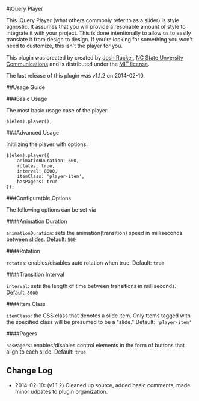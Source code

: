 #jQuery Player
 
This jQuery Player \(what others commonly refer to as a slider\) is style agnostic.  It assumes that you will provide a resonable amount of style to integrate it with your project.  This is done intentionally to allow us to easily translate it from design to design. If you're looking for something you won't need to customize, this isn't the player for you.
 
This plugin was created by created by [Josh Rucker](http://www.joshrucker.com), [NC State Unversity Communications](http://www.ncsu.edu/university-communications/) and is distributed under the [MIT license](http://opensource.org/licenses/MIT).  

The last release of this plugin was v1.1.2 on 2014-02-10. 

##Usage Guide

###Basic Usage

The most basic usage case of the player:

	$(elem).player();

###Advanced Usage

Initilizing the player with options:

	$(elem).player({
		animationDuration: 500,
		rotates: true,
		interval: 8000,
		itemClass: 'player-item',
		hasPagers: true
	});


###Configuratble Options

The following options can be set via 

####Animation Duration

<code>animationDuration</code>: sets the animation\(transition\) speed in milliseconds between slides. 
Default: <code>500</code> 

####Rotation

<code>rotates</code>: enables/disables auto rotation when true. 
Default: <code>true</code>

####Transition Interval

<code>interval</code>: sets the length of time between transitions in milliseconds. 
Default: <code>8000</code>

####Item Class

<code>itemClass</code>: the CSS class that denotes a slide item. Only ttems tagged with the specified class will be presumed to be a "slide." 
Default: <code>'player-item'</code>

####Pagers

<code>hasPagers</code>: enables/disables control elements in the form of buttons that align to each slide. 
Default: <code>true</code>

## Change Log

* 2014-02-10:	(v1.1.2) Cleaned up source, added basic comments, made minor udpates to plugin organization.